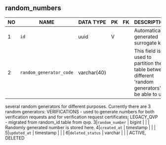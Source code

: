 random_numbers
----------------------------


NO | NAME | DATA TYPE | PK | FK | DESCRIPTION            
---|------|-----------|----|----|-------------
1|`id` | uuid | V |  | Automatically generated surrogate key
2|`random_generator_code` | varchar(40) |  |  | This field is used to partition the table between different 'random generators' to be able to use
several random generators for different purposes. Currently there are 3 random generators:
VERIFICATIONS - used to generate numbers for both verification requests and for verification request certificates;
LEGACY_QVP - migrated from random_id table from qvp.
3|`random_number` | bigint |  |  | Randomly generated number is stored here.
4|`created_at` | timestamp |  |  | 
5|`updated_at` | timestamp |  |  | 
6|`deleted_status` | varchar |  |  | ACTIVE, DELETED
